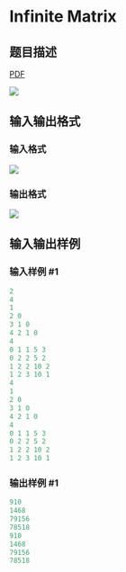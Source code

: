 # Infinite Matrix

## 题目描述

[problemUrl]: https://uva.onlinejudge.org/index.php?option=com_onlinejudge&Itemid=8&category=243&page=show_problem&problem=3274

[PDF](https://uva.onlinejudge.org/external/121/p12122.pdf)

![](https://cdn.luogu.com.cn/upload/vjudge_pic/UVA12122/425f2a77df784b84c8a653c040216ddab09bf1e5.png)

## 输入输出格式

### 输入格式

![](https://cdn.luogu.com.cn/upload/vjudge_pic/UVA12122/f33d2451275747b3da70e9231205ae04a58bd37f.png)

### 输出格式

![](https://cdn.luogu.com.cn/upload/vjudge_pic/UVA12122/f20c1ad66cd8fa83b46b68afa562036c1f3f71e1.png)

## 输入输出样例

### 输入样例 #1

```cpp
2
4
1
2 0
3 1 0
4 2 1 0
4
0 1 1 5 3
0 2 2 5 2
1 2 2 10 2
1 2 3 10 1
4
1
2 0
3 1 0
4 2 1 0
4
0 1 1 5 3
0 2 2 5 2
1 2 2 10 2
1 2 3 10 1
```


### 输出样例 #1

```cpp
910
1468
79156
78518
910
1468
79156
78518
```


